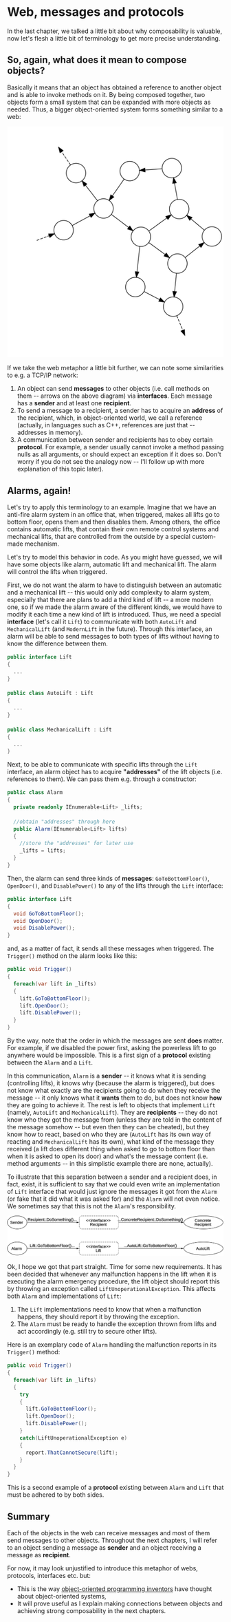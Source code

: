 
Web, messages and protocols
===========================

In the last chapter, we talked a little bit about why composability is valuable, now let's flesh a little bit of terminology to get more precise understanding.

So, again, what does it mean to compose objects?
------------------------------------------------

Basically it means that an object has obtained a reference to another object and is able to invoke methods on it. By being composed together, two objects form a small system that can be expanded with more objects as needed. Thus, a bigger object-oriented system forms something similar to a web: 

![Web of objects -- the circles are the objects and the arrows are methods invocations from one object on another](images/WebOfObjects.png)

If we take the web metaphor a little bit further, we can note some similarities to e.g. a TCP/IP network:

1.  An object can send **messages** to other objects (i.e. call methods on them -- arrows on the above diagram) via **interfaces**. Each message has a **sender** and at least one **recipient**.
2.  To send a message to a recipient, a sender has to acquire an **address** of the recipient, which, in object-oriented world, we call a reference (actually, in languages such as C++, references are just that -- addresses in memory).
3.  A communication between sender and recipients has to obey certain **protocol**. For example, a sender usually cannot invoke a method passing nulls as all arguments, or should expect an exception if it does so. Don't worry if you do not see the analogy now -- I'll follow up with more explanation of this topic later).

## Alarms, again!

Let's try to apply this terminology to an example. Imagine that we have an anti-fire alarm system in an office that, when triggered, makes all lifts go to bottom floor, opens them and then disables them. Among others, the office contains automatic lifts, that contain their own remote control systems and mechanical lifts, that are controlled from the outside by a special custom-made mechanism.

Let's try to model this behavior in code. As you might have guessed, we will have some objects like alarm, automatic lift and mechanical lift. The alarm will control the lifts when triggered.

First, we do not want the alarm to have to distinguish between an automatic and a mechanical lift -- this would only add complexity to alarm system, especially that there are plans to add a third kind of lift -- a more modern one, so if we made the alarm aware of the different kinds, we would have to modify it each time a new kind of lift is introduced. Thus, we need a special **interface** (let's call it `Lift`) to communicate with both `AutoLift` and `MechanicalLift` (and `ModernLift` in the future). Through this interface, an alarm will be able to send messages to both types of lifts without having to know the difference between them.

```csharp
public interface Lift
{
  ...
}

public class AutoLift : Lift
{
  ...
}

public class MechanicalLift : Lift
{
  ...
}
```

Next, to be able to communicate with specific lifts through the `Lift` interface, an alarm object has to acquire **"addresses"** of the lift objects (i.e. references to them). We can pass them e.g. through a constructor:

```csharp
public class Alarm
{
  private readonly IEnumerable<Lift> _lifts;

  //obtain "addresses" through here
  public Alarm(IEnumerable<Lift> lifts)
  {
    //store the "addresses" for later use
    _lifts = lifts;
  }
}
```

Then, the alarm can send three kinds of **messages**: `GoToBottomFloor()`, `OpenDoor()`, and `DisablePower()` to any of the lifts through the `Lift` interface:

```csharp
public interface Lift
{
  void GoToBottomFloor();
  void OpenDoor();
  void DisablePower();
}
```

and, as a matter of fact, it sends all these messages when triggered. The `Trigger()` method on the alarm looks like this: 

```csharp
public void Trigger()
{
  foreach(var lift in _lifts)
  {
    lift.GoToBottomFloor();
    lift.OpenDoor();
    lift.DisablePower();
  }
}
```

By the way, note that the order in which the messages are sent **does** matter. For example, if we disabled the power first, asking the powerless lift to go anywhere would be impossible. This is a first sign of a **protocol** existing between the `Alarm` and a `Lift`.

In this communication, `Alarm` is a **sender** -- it knows what it is sending (controlling lifts), it knows why (because the alarm is triggered), but does not know what exactly are the recipients going to do when they receive the message -- it only knows what it **wants** them to do, but does not know **how** they are going to achieve it. The rest is left to objects that implement `Lift` (namely, `AutoLift` and `MechanicalLift`). They are **recipients** -- they do not know who they got the message from (unless they are told in the content of the message somehow -- but even then they can be cheated), but they know how to react, based on who they are (`AutoLift` has its own way of reacting and `MechanicalLift` has its own), what kind of the message they received (a lift does different thing when asked to go to bottom floor than when it is asked to open its door) and what's the message content (i.e. method arguments -- in this simplistic example there are none, actually). 

To illustrate that this separation between a sender and a recipient does, in fact, exist, it is sufficient to say that we could even write an implementation of `Lift` interface that would just ignore the messages it got from the `Alarm` (or fake that it did what it was asked for) and the `Alarm` will not even notice. We sometimes say that this is not the `Alarm`'s responsibility. 

![Sender, interface, and recipient](images/SenderRecipientMessage.png)

Ok, I hope we got that part straight. Time for some new requirements. It has been decided that whenever any malfunction happens in the lift when it is executing the alarm emergency procedure, the lift object should report this by throwing an exception called `LiftUnoperationalException`. This affects both `Alarm` and implementations of `Lift`: 

1.  The `Lift` implementations need to know that when a malfunction happens, they should report it by throwing the exception.
2.  The `Alarm` must be ready to handle the exception thrown from lifts and act accordingly (e.g. still try to secure other lifts).

Here is an exemplary code of `Alarm` handling the malfunction reports in its `Trigger()` method: 

```csharp
public void Trigger()
{
  foreach(var lift in _lifts)
  {
    try
    {
      lift.GoToBottomFloor();
      lift.OpenDoor();
      lift.DisablePower();
    }
    catch(LiftUnoperationalException e)
    {
      report.ThatCannotSecure(lift);
    }
  }
}
```

This is a second example of a **protocol** existing between `Alarm` and `Lift` that must be adhered to by both sides.

## Summary

Each of the objects in the web can receive messages and most of them send messages to other objects. Throughout the next chapters, I will refer to an object sending a message as **sender** and an object receiving a message as **recipient**.

For now, it may look unjustified to introduce this metaphor of webs, protocols, interfaces etc. but: 

*   This is the way [object-oriented programming inventors](http://c2.com/cgi/wiki?AlanKayOnMessaging) have thought about object-oriented systems,
*   It will prove useful as I explain making connections between objects and achieving strong composability in the next chapters.
